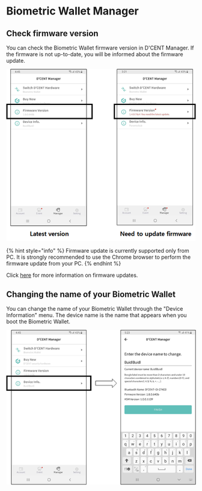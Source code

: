 # Biometric Wallet Manager

## Check firmware version

You can check the Biometric Wallet firmware version in D'CENT Manager. If the firmware is not up-to-date, you will be informed about the firmware update.

![](../../.gitbook/assets/image%20%28141%29.png)

{% hint style="info" %}
Firmware update is currently supported only from PC. It is strongly recommended to use the Chrome browser to perform the firmware update from your PC.
{% endhint %}

Click [here](../../biometric-wallet/firmware-update/) for more information on firmware updates.

## Changing the name of your Biometric Wallet

You can change the name of your Biometric Wallet through the "Device Information" menu. The device name is the name that appears when you boot the Biometric Wallet.

![](../../.gitbook/assets/image%20%28175%29.png)

